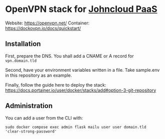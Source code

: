 # OpenVPN stack for [Johncloud PaaS](https://github.com/johncloud-paas)

Website: https://openvpn.net/
Container: https://dockovpn.io/docs/quickstart/

## Installation

First, prepare the DNS. You shall add a CNAME or A record for `vpn.domain.tld`

Second, have your environment variables written in a file. Take sample.env in this repository as an example.

Finally, follow the guide here to deploy the stack: https://docs.portainer.io/user/docker/stacks/add#option-3-git-repository

## Administration

You can add a user from the CLI with:

    sudo docker compose exec admin flask mailu user user domain.tld 'clear-strong-password'
